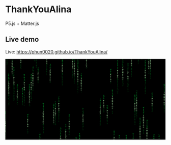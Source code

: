 # ThankYouAlina

P5.js + Matter.js

## Live demo
Live: https://phun0020.github.io/ThankYouAlina/

![alt text](https://raw.githubusercontent.com/phun0020/thankyoualina/master/thankalina.PNG)

